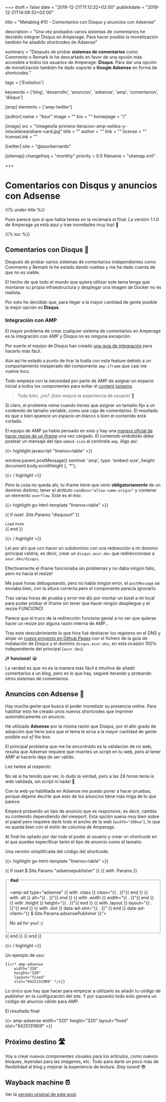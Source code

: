+++
draft = false
date = "2019-12-21T11:12:32+02:00"
publishdate = "2019-12-21T14:09:32+02:00"

title = "Metablog #10 - Comentarios con Disqus y anuncios con Adsense"

description = "Una vez probados varios sistemas de comentarios he decidido integrar Disqus en Amperage. Para hacer posible la monetización también he añadido shortcodes de Adsense"

summary = "Después de probar **sistemas de comentarios** como Commento o Remark lo he descartado en favor de una opción más accesible a todos los usuarios de Amperage: **Disqus**. Para dar una opción de monetización también he dado soporte a **Google Adsense** en forma de shortcodes."

tags = ['Evolutivo']

keywords = ['blog', 'desarrollo', 'anuncios', 'adsense', 'amp', 'comentarios', 'disqus']

[amp]
    elements = ['amp-twitter']

[author]
    name = "Asur"
    image = ""
    bio = ""
    homepage = "/"

[image]
    src = "/images/la-primera-iteracion-amp-estilos-y-miscelanea/share-card.jpg"
    title = ""
    author = ""
    link = ""
    license = ""
    licenseLink = ""

[twitter]
    site = "@asurbernardo"

[sitemap]
  changefreq = "monthly"
  priority = 0.5
  filename = "sitemap.xml"

+++

# Comentarios con Disqus y anuncios con Adsense

{{% under-title %}}

Pues parece que si que había tareas en la recámara al final. La versión 1.1.0 de Amperage ya está aquí y trae novedades muy top! 😬

{{% toc %}}

## Comentarios con Disqus 💬

Después de probar varios sistemas de comentarios independientes como Commento y Remark le he estado dando vueltas y me he dado cuenta de que no es viable.

El hecho de que todo el mundo que quiera utilizar este tema tenga que montarse su propia infraestructura y desplegar una imagen de Docker no es realista.

Por esto he decidido que, para llegar a la mayor cantidad de gente posible la mejor opción es **Disqus**.

### Integración con AMP

El mayor problema de crear cualquier sistema de comentarios en Amperage es la integración con AMP y Disqus no es ninguna excepción.

Por suerte el equipo de Disqus han creado [una guía de integración](https://github.com/disqus/disqus-install-examples/tree/master/google-amp) para hacerlo más fácil.

Aún así he estado a punto de tirar la toalla con esta feature debido a un comportamiento inesperado del componente `amp-iframe` que casi me vuelve loco.

Todo empieza con la necesidad por parte de AMP de asignar un espacio inicial a todos los componentes para evitar el [content jumping](https://css-tricks.com/content-jumping-avoid/).

> Todo bien, ¿no? ¡Esto mejora la experiencia de usuario! 🤩

Si claro, el problema viene cuando tienes que asignar un tamaño fijo a un contenido de tamaño variable, como una caja de comentarios. El resultado es que o bien aparece un espacio en blanco o bien el contenido está cortado.

El equipo de AMP ya había pensado en esto y hay una [manera oficial de hacer resize de un iframe](https://amp.dev/es/documentation/components/amp-iframe/#cambio-de-tama%C3%B1o-del-iframe) una vez cargado. El contenido embebido debe postear un mensaje del tipo `embed-size` al centinela `amp`. Algo así:

{{< highlight javascript "linenos=table" >}}

window.parent.postMessage({
  sentinel: 'amp',
  type: 'embed-size',
  height: document.body.scrollHeight
}, '*');

{{< / highlight >}}

Pero la cosa no queda ahí, tu iframe tiene que venir **obligatoriamente** de un dominio distinto, tener el atributo `sandbox="allow-same-origin"` y contener un elemento `overflow`. Este es el mío:

{{< highlight go-html-template "linenos=table" >}}

{{ if isset .Site.Params "disqusurl" }}
    <amp-iframe width=600 height=180
        layout="responsive"
        sandbox="allow-scripts allow-same-origin allow-modals allow-popups allow-forms"
        resizable
        src="{{ .Site.Params.DisqusUrl }}#{{ .Page.URL }}">
        <div overflow
            tabindex=0
            role=button
            aria-label="Load more"
            style="display:block;font-size:12px; [...]">
            Load more
        </div>
    </amp-iframe>
{{ end }}

{{< / highlight >}}

Leí por ahí que con hacer un subdominio con una redirección a mi dominio principal valdría, es decir, crear un `disqus.asur.dev` que redireccionase a `asur.dev/disqus`.

Efectivamente el iframe funcionaba sin problemas y no daba ningún fallo, pero no hacía el resize!

Me pasé horas debugueando, pero no había ningún error, el `postMessage` se enviaba bien, con la altura correcta pero el componente parecía ignorarlo.

Tras varias horas de prueba y error me dió por montar un túnel a mi local para poder probar el iframe sin tener que hacer ningún despliegue y el resize FUNCIONÓ!

Parece que el truco de la redirección funciona genial a no ser que quieras hacer un resize por alguna razón interna de AMP...

Tras este descubrimiento lo que hice fué deshacer los registros en el DNS y alojar un [nuevo proyecto en Github Pages](https://github.com/asurbernardo/blog-comments) con el fichero de la guía de instalación de Disqus y el dominio `disqus.asur.dev`, en esta ocasión 100% independiente del principal (`asur.dev`).

**¡Y funcionó!** 😭

La verdad es que no es la manera más fácil e intuitiva de añadir comentarios a un blog, pero es lo que hay, seguiré iterando y probando otros sistemas de comentarios.

## Anuncios con Adsense 🛒

Hay mucha gente que busca el poder monetizar su presencia online. Para habilitar esto he creado unos nuevos shortcodes que imprimer automáticamente un anuncio.

He utilizado **Adsense** por la misma razón que Disqus, por el alto grado de adopción que tiene para que el tema le sirva a la mayor cantidad de gente posible *out of the box*.

El principal problema que me he encontrado es la validación de mi web, resulta que Adsense requiere que insertes un script en tu web, pero al tener AMP al hacerlo deja de ser válido.

Les twitee al respecto:

<amp-twitter
  width="390"
  height="330"
  layout="fixed"
  data-tweetid="1204358886112804864"></amp-twitter>

No sé si ha tenido que ver, lo dudo la verdad, pero a las 24 horas tenía la web validada, sin script ni nada! 🥳

Con la web ya habilitada en Adsense me puedo poner a hacer pruebas, porque déjame decirte que esto de los anuncios tiene más miga de lo que parece.

Empecé probando un tipo de anuncio que es responsive, es decir, cambia su contenido dependiendo del viewport. Esta opción suena muy bien sobre el papel pero requiere darle todo el ancho de la web (`width="100vw"`), lo que no queda bien con el estilo de columna de Amperage.

Al final he optado por dar todo el poder al usuario y crear un *shortcode* en el que puedas especificar tanto el tipo de anuncio como el tamaño.

Una versión simplificada del código del shortcode:

{{< highlight go-html-template "linenos=table" >}}

{{ if isset $.Site.Params "adsensepublisher" }}
    {{ with .Params }}
        <fieldset class="ad">
            <legend><b>#ad</b></legend>      
            <amp-ad type="adsense"
                {{ with .class }} class="{{ . }}"{{ end }}
                {{ with .alt }} alt="{{ . }}"{{ end }}
                {{ with .width }} width="{{ . }}"{{ end }}
                {{ with .height }} height="{{ . }}"{{ end }}
                {{ with .layout }} layout="{{ . }}"{{ end }}
                {{ with .slot }} data-ad-slot="{{ . }}" {{ end }}
                data-ad-client="{{ $.Site.Params.adsensePublisher }}">
                <div class="ad__fallback" fallback><p>No ad for you! :(</p></div>
            </amp-ad>
        </fieldset>
    {{ end }}
{{ end }}

{{< / highlight >}}

Un ejemplo de uso:

```
{{</* amp-adsense
    width="320"
    height="320"
    layout="fixed"
    slot="9425131909" */>}}
```

Lo único que hay que hacer para empezar a utilizarlo es añadir tu código de *publisher* en la configuración del site. Y por supuesto todo esto genera un código de anuncio válido para AMP.

El resultado final:

{{< amp-adsense
    width="320"
    height="320"
    layout="fixed"
    slot="9425131909" >}}

## Próximo destino 🛣️

Voy a crear nuevos componentes visuales para los artículos, como nuevos bloques, leyendas para las imágenes, etc. Todo para darle un poco más de flexibilidad al blog y mejorar la experiencia de lectura. *Stay tuned!* 😎

## Wayback machine ⏰

Ver la [versión original de este post](# "Versión original del post").
